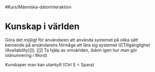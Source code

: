 #Kurs/Människa-datorinteraktion 
# Kunskap i världen
Göra det möjligt för användaren att använda systemet på olika sätt beroende på användarens förmåga att lära sig systemet ([[Tillgänglighet (Availability)]]).
[[]]
Ta hjälp av omvärlden, (känn igen hur man gör sidnumrering i Word) 

Kunskaper man kan utantyill (Ctrl S = Spara)